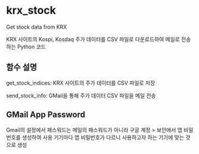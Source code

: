 # krx_stock
Get stock data from KRX

KRX 사이트의 Kospi, Kosdaq 주가 데이터를 CSV 파일로 다운로드하여 메일로 전송하는 Python 코드

## 함수 설명
get_stock_indices: KRX 사이트의 주가 데이터를 CSV 파일로 저장

send_stock_info: GMail을 통해 주가 데이터 CSV 파일을 메일 전송

## GMail App Password
Gmail의 설정에서 패스워드는 메일의 패스워드가 아니라 구글 계정 > 보안에서 앱 비밀번호를 생성하여 사용
기기마다 앱 비밀번호가 다르니 사용하고자 하는 기기에 맞는 것으로 생성

